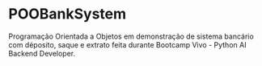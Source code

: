 # POOBankSystem
Programação Orientada a Objetos em demonstração de sistema bancário com déposito, saque e extrato feita durante Bootcamp Vivo - Python AI Backend Developer.
